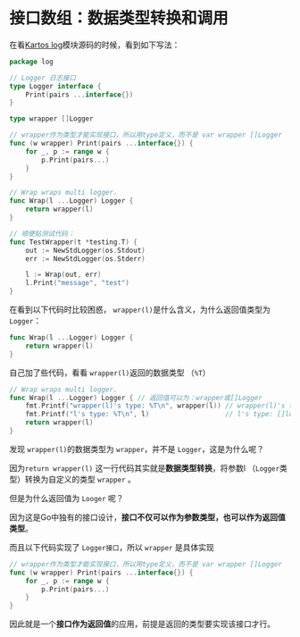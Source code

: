 # 接口数组：数据类型转换和调用


在看[Kartos log](https://github.com/go-kratos/kratos/blob/main/log/wrapper.go)模块源码的时候，看到如下写法：

```go
package log

// Logger 日志接口
type Logger interface {
	Print(pairs ...interface{})
}

type wrapper []Logger

// wrapper作为类型才能实现接口，所以用type定义，而不是 var wrapper []Logger
func (w wrapper) Print(pairs ...interface{}) {
	for _, p := range w {
		p.Print(pairs...)
	}
}

// Wrap wraps multi logger.
func Wrap(l ...Logger) Logger { 
	return wrapper(l)
}

// 顺便贴测试代码：
func TestWrapper(t *testing.T) {
	out := NewStdLogger(os.Stdout)
	err := NewStdLogger(os.Stderr)

	l := Wrap(out, err)
	l.Print("message", "test")
}
```

在看到以下代码时比较困惑， `wrapper(l)`是什么含义，为什么返回值类型为`Logger`：
```go
func Wrap(l ...Logger) Logger { 
	return wrapper(l)
}
```

自己加了些代码，看看 `wrapper(l)`返回的数据类型 （`%T`）
```go
// Wrap wraps multi logger.
func Wrap(l ...Logger) Logger { // 返回值可以为：wrapper或[]Logger
	fmt.Printf("wrapper(l)'s type: %T\n", wrapper(l)) // wrapper(l)'s type: log.wrapper
	fmt.Printf("l's type: %T\n", l)                   // l's type: []log.Logger
	return wrapper(l)                                
}
```
 
发现 `wrapper(l)`的数据类型为 `wrapper`，并不是 `Logger`，这是为什么呢？


因为`return wrapper(l)` 这一行代码其实就是**数据类型转换**，将参数l （`Logger`类型）转换为自定义的类型 `wrapper` 。

但是为什么返回值为 `Looger` 呢？

因为这是Go中独有的接口设计，**接口不仅可以作为参数类型，也可以作为返回值类型**。

而且以下代码实现了 `Logger接口`，所以 `wrapper` 是具体实现
```go
// wrapper作为类型才能实现接口，所以用type定义，而不是 var wrapper []Logger
func (w wrapper) Print(pairs ...interface{}) {
	for _, p := range w {
		p.Print(pairs...)
	}
}
```

因此就是一个**接口作为返回值**的应用，前提是返回的类型要实现该接口才行。


